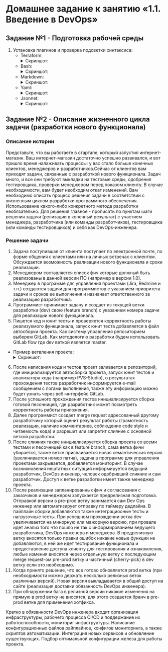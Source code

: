 # Домашнее задание к занятию «1.1. Введение в DevOps»

## Задание №1 - Подготовка рабочей среды

1. Установка плагинов и проверка подсветки синтаксиса:
    - Terraform: <details> <summary>Скриншот:</summary> ![Терраформ](img/terraform.png) </details>
    - Bash: <details> <summary>Скриншот:</summary>![bahs](img/bash.png) </details>
    - Markdown: <details> <summary>Скриншот:</summary> ![markdown](img/markdown.png) </details>
    - Yaml: <details> <summary>Скриншот:</summary> ![Yaml](img/yaml.png) </details>
    - Jsonnet:<details> <summary>Скриншот:</summary> ![Jsonnet](img/jsonnet.png) </details>
    
## Задание №2 - Описание жизненного цикла задачи (разработки нового функционала)

### Описание истории

Представьте, что вы работаете в стартапе, который запустил интернет-магазин. Ваш интернет-магазин достаточно успешно развивался, и вот пришло время налаживать процессы: у вас стало больше конечных клиентов, менеджеров и разработчиков.Сейчас от клиентов вам приходят задачи, связанные с разработкой нового функционала. Задач много, и все они требуют выкладки на тестовые среды, одобрения тестировщика, проверки менеджером перед показом клиенту. В случае необходимости, вам будет необходим откат изменений. Вам необходимо описать процесс решения задачи в соответствии с жизненным циклом разработки программного обеспечения. Использование какого-либо конкретного метода разработки необязательно. Для решения главное - прописать по пунктам шаги решения задачи (релизации в конечный результат) с участием менеджера, разработчика (или команды разработчиков), тестировщика (или команды тестировщиков) и себя как DevOps-инженера. 

### Решение задачи

1. Задача поступившая от клиента поступает по электронной почте, по форме общения с клиентами или на личных встречах с клиентом. Обсуждается возможность реализации нового функционала и сроки реализации.
2. Менеджером составляется список фич которые должный быть реализованы в данной версии ПО (например в версии 1.0).
3. Менеджер в программе для управления проектами (Jira, Redmine и т.п.) создаются задачи для программистов с указанием приоритета задачи и сроков ее выполнения и назначает ответственного за реализацию разработчика.
4. Программист принимает задачу и создает из текущей ветки разработки (dev) свою (feature branch) с указанием номера задачи для реализации нового функционала. 
5. Пишется код и юнит тесты и проверяется корректность работы реализуемого функционала, запуск юнит теста добавляется в файл автосборки проекта. Как систему управления репозиторием выберем GitLab.
Как методологию разработки будем использовать GitLab flow где dev веткой является master.
- Пример ветвления проекта:<details> <summary>Скриншот:</summary> ![Work Flow](img/Work_Flow.png) </details>
6. После написания кода и тестов проект заливается в репозиторий, где инициализируется автосборка проекта, запуск юнит тестов и анализатора кода (например PVS-Studio), о результатах прохождения тестов разработчик информируется e-mail сообщением с логами выполнения, также эту информацию можно будет узнать через веб-интерфейс GitLab.
7. После успешного прохождения тестов инициализируется сборка готовой песочницей, где разработчик может посмотреть корректность работы приложения.
8. Далее программист создает merge request адресованный другому разработчику который оценит результат работы (грамотность реализации, наличие комментариев, соблюдение code style и читаемость кода) и разрешит или запретит слияние с основной веткой разработки.
9. После слияния также инициализируется сборка проекта со всеми тестами и песочницей как в feature branch, сама ветка фичи убирается, также ветке присваивается новая семантическая версия (увеличивается номер патча), задача в программе для управления проектами закрывается, добавляется мониторинг. В случае возникновения нештатных ситуаций информируется ведущий разработчик, DevOps инженер, человек одобривший слияние и сам разработчик. Доступ к ветке разработки имеет также менеджер проекта.
10. После реализации запланированных фич и согласования с заказчиков и менеджером запускается предрелизная подготовка. Отправкой версии в pre-prod ветку занимается сам Dev Ops инженер или автоматизирует отправку по таймеру дедлайна. В пайплайн сборки добавляются также интеграциооные тесты и нагрузочные тесты. При успешном прохождении ветка dev увеличивается на минорную или мажорную версию, при провале идет анализ того что пошло не так с информированием ведущего разработчика, DevOps инженера и менеджера. В предрелизную ветку вносятся только правки ошибок никакие новые функции не добавляются, в ней же идет тестирование функционала и предоставление доступа клиенту для тестирования и ознакомления, любые измения вносятся через отдельную ветку с последующим merge request-ом pre-prod ветку и частичный (cherry-pick) в dev ветку если это необходимо.
11. Когда принято решение, что все готово обновляется prod ветка (при необходимости можно держать несколько релизных веток различных версий). Новая версия выкладывается в общий доступ на сайте (реализация доставки обязанность DevOps инженера).
12. При обнаружении бага в релизной версии никакие изменения на прямую в prod ветку не вносятся, для этого создается бранч в pre-prod ветке для применения хотфикса. 

Кратко в обязанности DevOps инженера входит организация инфраструктуры, рабочего процесса CI/CD и поддержание их работоспособности, мониториг инфаструктуры. Написание конфигурационных файлов райплайнов, конфигов мониторинга, а также скриптов автоматизации. Интеграция новых сервисов и обновление существующих. Подбор оптимальной конфигурации железа для работы проекта.
